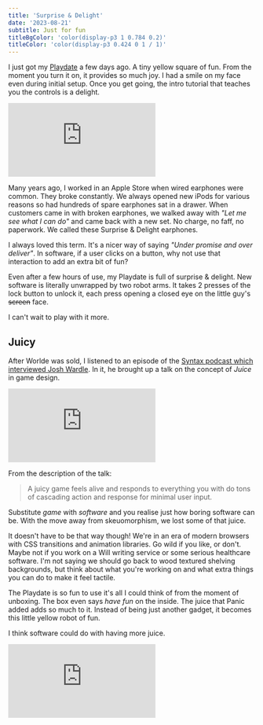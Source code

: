 ```yaml
---
title: 'Surprise & Delight'
date: '2023-08-21'
subtitle: Just for fun
titleBgColor: 'color(display-p3 1 0.784 0.2)'
titleColor: 'color(display-p3 0.424 0 1 / 1)'
---
```


I just got my [Playdate](https://play.date/) a few days ago. A tiny yellow square of fun. From the moment you turn it on, it provides so much joy. I had a smile on my face even during initial setup. Once you get going, the intro tutorial that teaches you the controls is a delight.

<iframe  src="https://www.youtube.com/embed/8lptw3f7LO4" title="YouTube video player" frameborder="0" allow="accelerometer; autoplay; clipboard-write; encrypted-media; gyroscope; picture-in-picture; web-share" allowfullscreen></iframe>

Many years ago, I worked in an Apple Store when wired earphones were common. They broke constantly. We always opened new iPods for various reasons so had hundreds of spare earphones sat in a drawer. When customers came in with broken earphones, we walked away with _"Let me see what I can do"_ and came back with a new set. No charge, no faff, no paperwork. We called these Surprise & Delight earphones.

I always loved this term. It's a nicer way of saying _"Under promise and over deliver"_. In software, if a user clicks on a button, why not use that interaction to add an extra bit of fun?

Even after a few hours of use, my Playdate is full of surprise & delight. New software is literally unwrapped by two robot arms. It takes 2 presses of the lock button to unlock it, each press opening a closed eye on the little guy's ~~screen~~ face.

I can't wait to play with it more.

## Juicy

After Worlde was sold, I listened to an episode of the [Syntax podcast which interviewed Josh Wardle](https://open.spotify.com/episode/4wpsgfXprwWN4QzyaDkX3Z?si=b10e178af6e640ff). In it, he brought up a talk on the concept of _Juice_ in game design.

<iframe src="https://www.youtube.com/embed/Fy0aCDmgnxg" title="YouTube video player" frameborder="0" allow="accelerometer; autoplay; clipboard-write; encrypted-media; gyroscope; picture-in-picture; web-share" allowfullscreen></iframe>

From the description of the talk:

> A juicy game feels alive and responds to everything you with do tons of cascading action and response for minimal user input.

Substitute _game_ with _software_ and you realise just how boring software can be. With the move away from skeuomorphism, we lost some of that juice.

It doesn't have to be that way though! We're in an era of modern browsers with CSS transitions and animation libraries. Go wild if you like, or don't. Maybe not if you work on a Will writing service or some serious healthcare software. I'm not saying we should go back to wood textured shelving backgrounds, but think about what you're working on and what extra things you can do to make it feel tactile.

The Playdate is so fun to use it's all I could think of from the moment of unboxing. The box even says _have fun_ on the inside. The juice that Panic added adds so much to it. Instead of being just another gadget, it becomes this little yellow robot of fun.

I think software could do with having more juice.

<iframe src="https://www.youtube.com/embed/HdF3CnFvxg4" title="YouTube video player" frameborder="0" allow="accelerometer; autoplay; clipboard-write; encrypted-media; gyroscope; picture-in-picture; web-share" allowfullscreen></iframe>

